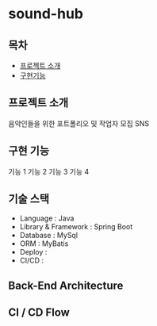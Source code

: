 # sound-hub

## 목차
- [프로젝트 소개](#프로젝트-소개)
- [구현기능](#구현-기능)

## 프로젝트 소개
음악인들을 위한 포트폴리오 및 작업자 모집 SNS

## 구현 기능
기능 1
기능 2
기능 3
기능 4


## 기술 스택
* Language : Java
* Library & Framework : Spring Boot
* Database : MySql
* ORM : MyBatis
* Deploy :
* CI/CD :

## Back-End Architecture

## CI / CD Flow

